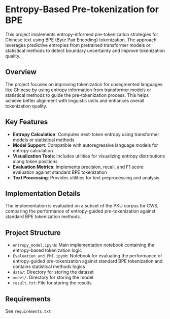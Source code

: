 # Entropy-Based Pre-tokenization for BPE

This project implements entropy-informed pre-tokenization strategies for Chinese text using BPE (Byte Pair Encoding) tokenization. The approach leverages predictive entropies from pretrained transformer models or statistical methods to detect boundary uncertainty and improve tokenization quality.

## Overview

The project focuses on improving tokenization for unsegmented languages like Chinese by using entropy information from transformer models or statistical methods to guide the pre-tokenization process. This helps achieve better alignment with linguistic units and enhances overall tokenization quality.

## Key Features

- **Entropy Calculation**: Computes next-token entropy using transformer models or statistical methods
- **Model Support**: Compatible with autoregressive language models for entropy calculation
- **Visualization Tools**: Includes utilities for visualizing entropy distributions along token positions
- **Evaluation Metrics**: Implements precision, recall, and F1 score evaluation against standard BPE tokenization
- **Text Processing**: Provides utilities for text preprocessing and analysis

## Implementation Details

The implementation is evaluated on a subset of the PKU corpus for CWS, comparing the performance of entropy-guided pre-tokenization against standard BPE tokenization methods.

## Project Structure

- `entropy_model.ipynb`: Main implementation notebook containing the entropy-based tokenization logic
- `Evaluation_and_PMI.ipynb`: Notebook for evaluating the performance of entropy-guided pre-tokenization against standard BPE tokenization and contains statistical methods logics
- `data/`: Directory for storing the dataset
- `model/`: Directory for storing the model
- `result.txt`: File for storing the results

## Requirements
See `requirements.txt`



